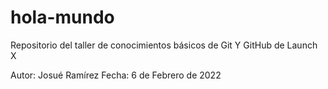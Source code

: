# hola-mundo
Repositorio del taller de conocimientos básicos de Git Y GitHub de Launch X

Autor: Josué Ramírez
Fecha: 6 de Febrero de 2022
